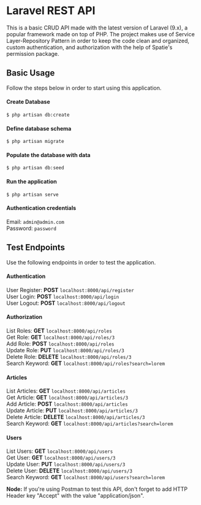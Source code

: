 
# Laravel REST API

This is a basic CRUD API made with the latest version of Laravel (9.x), a popular framework made on top of PHP. The project makes use of Service Layer-Repository Pattern in order to keep the code clean and organized, custom authentication, and authorization with the help of Spatie's permission package.

## Basic Usage

Follow the steps below in order to start using this application.

#### Create Database

`$ php artisan db:create`

#### Define database schema

`$ php artisan migrate`

#### Populate the database with data

`$ php artisan db:seed`

#### Run the application

`$ php artisan serve`

#### Authentication credentials

Email: `admin@admin.com`\
Password: `password`

## Test Endpoints

Use the following endpoints in order to test the application.

#### Authentication

User Register: **POST** `localhost:8000/api/register`\
User Login: **POST** `localhost:8000/api/login`\
User Logout: **POST** `localhost:8000/api/logout`

#### Authorization

List Roles: **GET** `localhost:8000/api/roles`\
Get Role:  **GET** `localhost:8000/api/roles/3`\
Add Role: **POST** `localhost:8000/api/roles`\
Update Role: **PUT** `localhost:8000/api/roles/3`\
Delete Role: **DELETE** `localhost:8000/api/roles/3`\
Search Keyword: **GET** `localhost:8000/api/roles?search=lorem`

#### Articles

List Articles: **GET** `localhost:8000/api/articles`\
Get Article:  **GET** `localhost:8000/api/articles/3`\
Add Article: **POST** `localhost:8000/api/articles`\
Update Article: **PUT** `localhost:8000/api/articles/3`\
Delete Article: **DELETE** `localhost:8000/api/articles/3`\
Search Keyword: **GET** `localhost:8000/api/articles?search=lorem`

#### Users

List Users: **GET** `localhost:8000/api/users`\
Get User:  **GET** `localhost:8000/api/users/3`\
Update User: **PUT** `localhost:8000/api/users/3`\
Delete User: **DELETE** `localhost:8000/api/users/3`\
Search Keyword: **GET** `localhost:8000/api/users?search=lorem`

**Node:** If you're using Postman to test this API, don't forget to add HTTP Header key "Accept" with the value "application/json".
